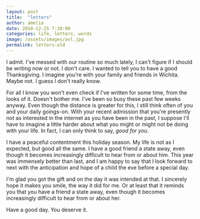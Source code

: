 ```yaml
---
layout: post
title:  "letters"
author: amelia
date: 2010-12-25 7:30:00
categories: life, letters, words
image: /assets/images/avl.jpg
permalink: letters-old
---
```


I admit. I've messed with our routine so much lately, I can't figure if I should be writing now or not. I don't care. I wanted to tell you to have a good Thanksgiving. I imagine you're with your family and friends in Wichita. Maybe not. I guess I don't really know.
 
For all I know you won't even check if I've written for some time, from the looks of it. Doesn't bother me. I've been so busy these past few weeks anyway. Even though the distance is greater for this, I still think often of you and your daily goings-on. With your recent admission that you're presently not as interested in the internet as you have been in the past, I suppose I'll have to imagine a little harder about what you might or might not be doing with your life. In fact, I can only think to say, *good for you*.
 
I have a peaceful contentment this holiday season. My life is not as I expected, but good all the same. I have a good friend a state away, even though it becomes increasingly difficult to hear from or about him. This year was immensely better than last, and I am happy to say that I look forward to next with the anticipation and hope of a child the eve before a special day.
 
I'm glad you got the gift and on the day it was intended at that. I sincerely hope it makes you smile, the way it did for me. Or at least that it reminds you that you have a friend a state away, even though it becomes increasingly difficult to hear from or about her.
 
Have a good day. You deserve it.